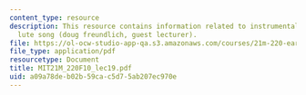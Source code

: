 ```yaml
---
content_type: resource
description: This resource contains information related to instrumental music and
  lute song (doug freundlich, guest lecturer).
file: https://ol-ocw-studio-app-qa.s3.amazonaws.com/courses/21m-220-early-music-fall-2010/a09a78deb02b59cac5d75ab207ec970e_MIT21M_220F10_lec19.pdf
file_type: application/pdf
resourcetype: Document
title: MIT21M_220F10_lec19.pdf
uid: a09a78de-b02b-59ca-c5d7-5ab207ec970e
---
```

